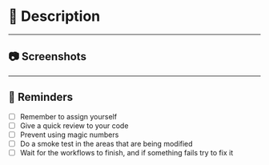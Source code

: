 # :memo: Description

---

## :camera: Screenshots

---

## :pushpin: Reminders

-   [ ] Remember to assign yourself
-   [ ] Give a quick review to your code
-   [ ] Prevent using magic numbers
-   [ ] Do a smoke test in the areas that are being modified
-   [ ] Wait for the workflows to finish, and if something fails try to fix it